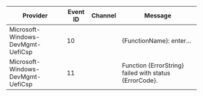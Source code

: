 Provider                           |  Event ID  |  Channel  |  Message
-----------------------------------|------------|-----------|--------------------------------------------------------
Microsoft-Windows-DevMgmt-UefiCsp  |  10        |           |  {FunctionName}: enter...
Microsoft-Windows-DevMgmt-UefiCsp  |  11        |           |  Function {ErrorString} failed with status {ErrorCode}.